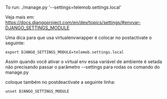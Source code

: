 To run:
./manage.py '--settings=telemob.settings.local'

Veja mais em: https://docs.djangoproject.com/en/dev/topics/settings/#envvar-DJANGO_SETTINGS_MODULE

Uma dica para que usa virtualenvwrapper é colocar no postactivate o seguinte:
```
export DJANGO_SETTINGS_MODULE=telemob.settings.local
```

Assim quando você ativar o virtual env essa variável de ambiente é setada
não precisando passar o parâmetro --settings para rodas os comando do manage.py

coloque também no postdeactivate a seguinte linha:
```
unset DJANGO_SETTINGS_MODULE
```
